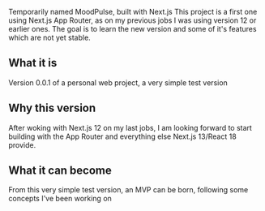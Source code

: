 Temporarily named MoodPulse, built with Next.js
This project is a first one using Next.js App Router, as on my previous jobs I was using version 12 or earlier ones.
The goal is to learn the new version and some of it's features which are not yet stable.

## What it is

Version 0.0.1 of a personal web project, a very simple test version

## Why this version

After woking with Next.js 12 on my last jobs, I am looking forward to start building with the App Router and everything else Next.js 13/React 18 provide.

## What it can become

From this very simple test version, an MVP can be born, following some concepts I've been working on
